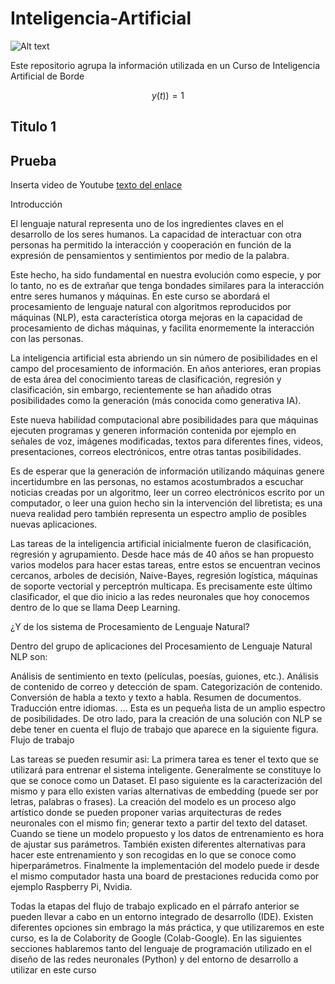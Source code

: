 # Inteligencia-Artificial
<img src="https://github.com/jchaparrop75/Inteligencia-Artificial/blob/main/Banner_CEEE.jpeg" alt="Alt text">

Este repositorio agrupa la información utilizada en un Curso de Inteligencia Artificial de Borde

$$
y(t))=1
$$
## Titulo 1

## **Prueba**

Inserta video de Youtube
[texto del enlace](https://www.youtube.com/watch?v=PLdecwVnewc)


Introducción

El lenguaje natural representa uno de los ingredientes claves en el desarrollo de los seres humanos. La capacidad de interactuar con otra personas ha permitido la interacción y cooperación en función de la expresión de pensamientos y sentimientos por medio de la palabra.

Este hecho, ha sido fundamental en nuestra evolución como especie, y por lo tanto, no es de extrañar que tenga bondades similares para la interacción entre seres humanos y máquinas. En este curso se abordará el procesamiento de lenguaje natural con algoritmos reproducidos por máquinas (NLP), esta característica otorga mejoras en la capacidad de procesamiento de dichas máquinas, y facilita enormemente la interacción con las personas.

La inteligencia artificial esta abriendo un sin número de posibilidades en el campo del procesamiento de información. En años anteriores, eran propias de esta área del conocimiento tareas de clasificación, regresión y clasificación, sin embargo, recientemente se han añadido otras posibilidades como la generación (más conocida como generativa IA). 

Este nueva habilidad computacional abre posibilidades para que máquinas ejecuten programas y generen información contenida por ejemplo en señales de voz, imágenes modificadas, textos para diferentes fines, videos, presentaciones,  correos electrónicos, entre otras tantas posibilidades. 

Es de esperar que la generación de información utilizando máquinas genere incertidumbre en las personas, no estamos acostumbrados a escuchar noticias creadas por un algoritmo, leer un correo electrónicos escrito por un computador, o leer una guion hecho sin la intervención del libretista; es una nueva realidad pero también representa un espectro amplio de posibles nuevas aplicaciones.

Las tareas de la inteligencia artificial inicialmente fueron de clasificación, regresión y agrupamiento. Desde hace más de 40 años se han propuesto varios modelos para hacer estas tareas, entre estos se encuentran vecinos cercanos, arboles de decisión, Naive-Bayes, regresión logística, máquinas de soporte vectorial y perceptrón multicapa. Es precisamente este último clasificador, el que dio inicio a las redes neuronales que hoy conocemos dentro de lo que se llama Deep Learning. 



¿Y de los sistema de Procesamiento de Lenguaje Natural?

Dentro del grupo de aplicaciones  del Procesamiento de Lenguaje Natural NLP son:

Análisis de sentimiento en texto (películas, poesías, guiones, etc.).
Análisis de contenido de correo y detección de spam.
Categorización de contenido.
Conversión de habla a texto y texto a habla.
Resumen de documentos.
Traducción entre idiomas.
...
Esta es un pequeña lista de un amplio espectro de posibilidades. De otro lado, para la creación de una solución con NLP se debe tener en cuenta el flujo de trabajo que aparece en la siguiente figura.
Flujo de trabajo

Las tareas se pueden resumir asi:
La primera tarea es tener el texto que se utilizará para entrenar el sistema inteligente. Generalmente se constituye lo que se conoce como un Dataset.
El paso siguiente es la caracterización del mismo y para ello existen varias alternativas de embedding (puede ser por letras, palabras o frases).  La creación del modelo es un proceso algo artístico donde se pueden proponer varias arquitecturas de redes neuronales con el  mismo fin; generar texto a partir del texto del dataset. 
Cuando se tiene un modelo propuesto y los datos de entrenamiento es hora de ajustar sus parámetros. También existen diferentes alternativas para hacer este entrenamiento y son recogidas en lo que se conoce como hiperparámetros. Finalmente la implementación del modelo puede ir desde el mismo computador hasta una board de prestaciones reducida como por ejemplo Raspberry Pi, Nvidia.


Todas la etapas del flujo de trabajo explicado en el párrafo anterior se pueden llevar a cabo en un entorno integrado de desarrollo (IDE). Existen diferentes opciones sin embrago la más práctica, y que utilizaremos en este curso, es la de Colabority de Google (Colab-Google). En las siguientes secciones hablaremos tanto del lenguaje de programación utilizado en el diseño de las redes neuronales (Python) y del entorno de desarrollo a utilizar en este curso
